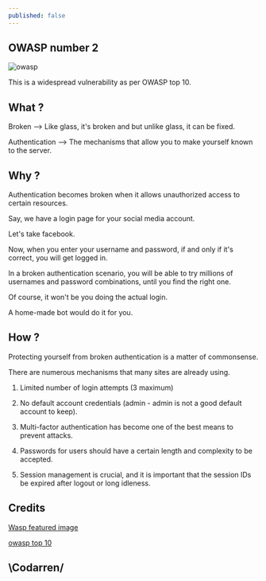 ```yaml
---
published: false
---
```

## OWASP number 2
![owasp](https://github.com/codarrenvelvindron/codarrenvelvindron.github.io/raw/master/images/wasp-on-flower-480x320.jpg)

This is a widespread vulnerability as per OWASP top 10.

## What ?
Broken --> Like glass, it's broken and but unlike glass, it can be fixed.

Authentication --> The mechanisms that allow you to make yourself known to the server.

## Why ?

Authentication becomes broken when it allows unauthorized access to certain resources.

Say, we have a login page for your social media account.

Let's take facebook.


Now, when you enter your username and password, if and only if it's correct, you will get logged in.

In a broken authentication scenario, you will be able to try millions of usernames and password combinations, until you find the right one.

Of course, it won't be you doing the actual login. 

A home-made bot would do it for you.

## How ?
Protecting yourself from broken authentication is a matter of commonsense.

There are numerous mechanisms that many sites are already using.

1. Limited number of login attempts (3 maximum)

2. No default account credentials (admin - admin is not a good default account to keep).

3. Multi-factor authentication has become one of the best means to prevent attacks.

4. Passwords for users should have a certain length and complexity to be accepted.

5. Session management is crucial, and it is important that the session IDs be expired after logout or long idleness.

## Credits
[Wasp featured image](https://www.bluecrossanimalhospital.ca/pet-hazards/beeswasps-stings-and-your-pet/)

[owasp top 10](https://owasp.org/www-project-top-ten/)

## \Codarren/